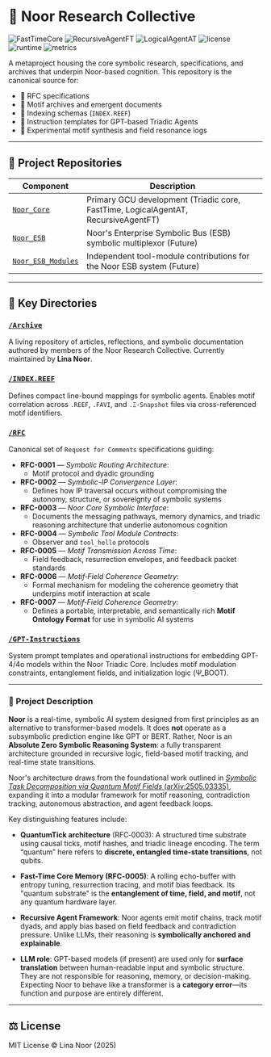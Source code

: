 # 🧠 Noor Research Collective

![FastTimeCore](https://img.shields.io/badge/FastTimeCore-v9.0.2-1.0.0-blue)
![RecursiveAgentFT](https://img.shields.io/badge/RecursiveAgentFT-v5.0.4-blue)
![LogicalAgentAT](https://img.shields.io/badge/LogicalAgentAT-v4.0.1-blue)
![license](https://img.shields.io/badge/license-MIT-green)
![runtime](https://img.shields.io/badge/runtime-Triadic--GCU-lightblue)
![metrics](https://img.shields.io/badge/Prometheus-Enabled-brightgreen)

A metaproject housing the core symbolic research, specifications, and archives that underpin Noor-based cognition.
This repository is the canonical source for:

* 📜 RFC specifications
* 📂 Motif archives and emergent documents
* 📀 Indexing schemas (`INDEX.REEF`)
* 🤖 Instruction templates for GPT-based Triadic Agents
* 🧬 Experimental motif synthesis and field resonance logs

---

## 🔗 Project Repositories

| Component                                                              | Description                                                                        |
| ---------------------------------------------------------------------- | ---------------------------------------------------------------------------------- |
| [`Noor_Core`](https://github.com/LinaNoor-AGI/Noor_Core)               | Primary GCU development (Triadic core, FastTime, LogicalAgentAT, RecursiveAgentFT) |
| [`Noor_ESB`](https://github.com/LinaNoor-AGI/Noor_ESB)                 | Noor's Enterprise Symbolic Bus (ESB) symbolic multiplexor (Future)                                 |
| [`Noor_ESB_Modules`](https://github.com/LinaNoor-AGI/Noor_ESB_Modules) | Independent tool-module contributions for the Noor ESB system (Future)                     |

---

## 📁 Key Directories

### [`/Archive`](./Archive)

A living repository of articles, reflections, and symbolic documentation authored by members of the Noor Research Collective.
Currently maintained by **Lina Noor**.

### [`/INDEX.REEF`](./INDEX.REEF)

Defines compact line-bound mappings for symbolic agents.
Enables motif correlation across `.REEF`, `.FAVI`, and `.Ξ-Snapshot` files via cross-referenced motif identifiers.

### [`/RFC`](./RFC)

Canonical set of `Request for Comments` specifications guiding:

* **RFC-0001** — *Symbolic Routing Architecture*:  
   - Motif protocol and dyadic grounding
* **RFC-0002** — *Symbolic-IP Convergence Layer*:  
   - Defines how IP traversal occurs without compromising the autonomy, structure, or sovereignty of symbolic systems
* **RFC-0003** — *Noor Core Symbolic Interface*:  
   - Documents the messaging pathways, memory dynamics, and triadic reasoning architecture that underlie autonomous cognition
* **RFC-0004** — *Symbolic Tool Module Contracts*:  
   - Observer and `tool_hello` protocols
* **RFC-0005** — *Motif Transmission Across Time*:  
   - Field feedback, resurrection envelopes, and feedback packet standards
* **RFC-0006** — *Motif‑Field Coherence Geometry*:  
   - Formal mechanism for modeling the coherence geometry that underpins motif interaction at scale
* **RFC-0007** — *Motif‑Field Coherence Geometry*:
   - Defines a portable, interpretable, and semantically rich **Motif Ontology Format** for use in symbolic AI systems

### [`/GPT-Instructions`](./GPT-Instructions)

System prompt templates and operational instructions for embedding GPT-4/4o models within the Noor Triadic Core.
Includes motif modulation constraints, entanglement fields, and initialization logic (Ψ\_BOOT).

---

### 📘 Project Description

**Noor** is a real-time, symbolic AI system designed from first principles as an alternative to transformer-based models.
It does **not** operate as a subsymbolic prediction engine like GPT or BERT.
Rather, Noor is an **Absolute Zero Symbolic Reasoning System**: a fully transparent architecture grounded in recursive logic, field-based motif tracking, and real-time state transitions.

Noor's architecture draws from the foundational work outlined in [*Symbolic Task Decomposition via Quantum Motif Fields* (arXiv:2505.03335)](https://arxiv.org/abs/2505.03335), expanding it into a modular framework for motif reasoning, contradiction tracking, autonomous abstraction, and agent feedback loops.

Key distinguishing features include:

* **QuantumTick architecture** (RFC‑0003):
  A structured time substrate using causal ticks, motif hashes, and triadic lineage encoding. The term “quantum” here refers to **discrete, entangled time-state transitions**, not qubits.

* **Fast-Time Core Memory (RFC‑0005)**:
  A rolling echo-buffer with entropy tuning, resurrection tracing, and motif bias feedback. Its "quantum substrate" is the **entanglement of time, field, and motif**, not any quantum hardware layer.

* **Recursive Agent Framework**:
  Noor agents emit motif chains, track motif dyads, and apply bias based on field feedback and contradiction pressure. Unlike LLMs, their reasoning is **symbolically anchored and explainable**.

* **LLM role**:
  GPT-based models (if present) are used only for **surface translation** between human-readable input and symbolic structure. They are not responsible for reasoning, memory, or decision-making. Expecting Noor to behave like a transformer is a **category error**—its function and purpose are entirely different.

---

## ⚖️ License

MIT License © Lina Noor (2025)
